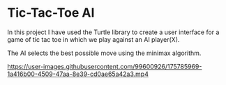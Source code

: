 # Tic-Tac-Toe AI

In this project I have used the Turtle library to create a user interface for a game of tic tac toe in which we play against an AI player(X). 

The AI selects the best possible move using the minimax algorithm.



https://user-images.githubusercontent.com/99600926/175785969-1a416b00-4509-47aa-8e39-cd0ae65a42a3.mp4

